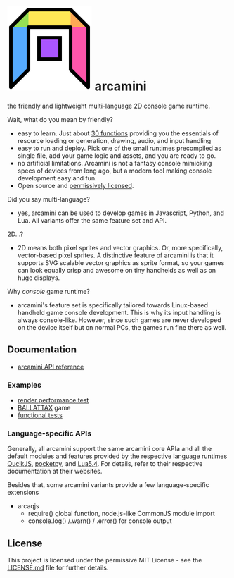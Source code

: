# ![](test/arcajs_icon.svg "arcajs logo") arcamini

the friendly and lightweight multi-language 2D console game runtime.

Wait, what do you mean by friendly?
- easy to learn. Just about [30 functions](arcamini_api.md) providing you the essentials of
  resource loading or generation, drawing, audio, and input handling
- easy to run and deploy. Pick one of the small runtimes precompiled as single file, add
  your game logic and assets, and you are ready to go.
- no artificial limitations. Arcamini is not a fantasy console mimicking specs of devices
  from long ago, but a modern tool making console development easy and fun.
- Open source and [permissively licensed](LICENSE.md).

Did you say multi-language?
- yes, arcamini can be used to develop games in Javascript, Python, and Lua. All variants offer
  the same feature set and API.

2D...?
- 2D means both pixel sprites and vector graphics. Or, more specifically, vector-based pixel sprites.
  A distinctive feature of arcamini is that it supports SVG scalable vector graphics as sprite format,
  so your games can look equally crisp and awesome on tiny handhelds as well as on huge displays.

Why *console* game runtime?
- arcamini's feature set is specifically tailored towards Linux-based handheld game console
  development. This is why its input handling is always console-like. However, since such
  games are never developed on the device itself but on normal PCs, the games run fine there
  as well.

## Documentation

- [arcamini API reference](arcamini_api.md)

### Examples
  - [render performance test](./tree/main/perf)
  - [BALLATTAX](./tree/main/ballattax) game
  - [functional tests](./tree/main/test)

### Language-specific APIs
Generally, all arcamini support the same arcamini core APIa and all the default modules and features provided by the respective language runtimes [QucikJS](), [pocketpy](), and [Lua5.4](). For details, refer to their respective documentation at their websites.

Besides that, some arcamini variants provide a few language-specific extensions
- arcaqjs
  - require() global function, node.js-like CommonJS module import
  - console.log() /.warn() / .error() for console output

## License

This project is licensed under the permissive MIT License - see the
[LICENSE.md](LICENSE.md) file for further details.
